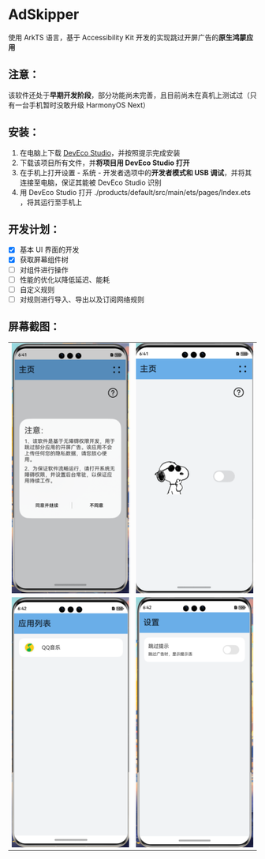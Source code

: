 # AdSkipper

使用 ArkTS 语言，基于 Accessibility Kit 开发的实现跳过开屏广告的**原生鸿蒙应用**

## 注意：

该软件还处于**早期开发阶段**，部分功能尚未完善，且目前尚未在真机上测试过（只有一台手机暂时没敢升级 HarmonyOS Next）

## 安装：

1. 在电脑上下载 [DevEco Studio](https://developer.huawei.com/consumer/cn/download/)，并按照提示完成安装
2. 下载该项目所有文件，并**将项目用 DevEco Studio 打开**
3. 在手机上打开设置 - 系统 - 开发者选项中的**开发者模式和 USB 调试**，并将其连接至电脑，保证其能被 DevEco Studio 识别
4. 用 DevEco Studio 打开 ./products/default/src/main/ets/pages/Index.ets ，将其运行至手机上

## 开发计划：

- [x] 基本 UI 界面的开发
- [x] 获取屏幕组件树
- [ ] 对组件进行操作
- [ ] 性能的优化以降低延迟、能耗
- [ ] 自定义规则
- [ ] 对规则进行导入、导出以及订阅网络规则

## 屏幕截图：

|                                   |                                    |
|-----------------------------------|------------------------------------|
| ![img](./screenshots/start.png)   | ![img](./screenshots/home.png)     |
| ![img](./screenshots/applist.png) | ![img](./screenshots/settings.png) |
